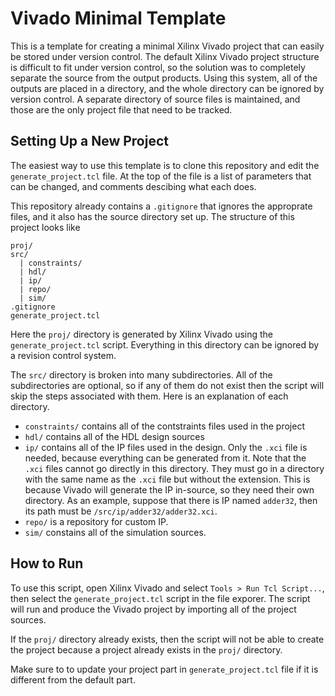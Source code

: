 # Vivado Minimal Template

This is a template for creating a minimal Xilinx Vivado project that can easily
be stored under version control. The default Xilinx Vivado project structure is
difficult to fit under version control, so the solution was to completely
separate the source from the output products. Using this system, all of the
outputs are placed in a directory, and the whole directory can be ignored by
version control. A separate directory of source files is maintained, and those
are the only project file that need to be tracked.

## Setting Up a New Project

The easiest way to use this template is to clone this repository and edit the
`generate_project.tcl` file. At the top of the file is a list of parameters
that can be changed, and comments descibing what each does.

This repository already contains a `.gitignore` that ignores the approprate
files, and it also has the source directory set up. The structure of this
project looks like

    proj/
    src/
      | constraints/
      | hdl/
      | ip/
      | repo/
      | sim/
    .gitignore
    generate_project.tcl

Here the `proj/` directory is generated by Xilinx Vivado using the
`generate_project.tcl` script. Everything in this directory can be ignored
by a revision control system.

The `src/` directory is broken into many subdirectories. All of the
subdirectories are optional, so if any of them do not exist then the script
will skip the steps associated with them. Here is an explanation of each
directory.

*   `constraints/` contains all of the contstraints files used in the project
*   `hdl/` contains all of the HDL design sources
*   `ip/` contains all of the IP files used in the design. Only the `.xci` file
    is needed, because everything can be generated from it. Note that the
    `.xci` files cannot go directly in this directory. They must go in a
    directory with the same name as the `.xci` file but without the extension.
    This is because Vivado will generate the IP in-source, so they need their
    own directory. As an example, suppose that there is IP named `adder32`,
    then its path must be `/src/ip/adder32/adder32.xci`.
*   `repo/` is a repository for custom IP.
*   `sim/` constains all of the simulation sources.

## How to Run

To use this script, open Xilinx Vivado and select `Tools > Run Tcl Script...`,
then select the `generate_project.tcl` script in the file exporer. The script
will run and produce the Vivado project by importing all of the project
sources.

If the `proj/` directory already exists, then the script will not be able to
create the project because a project already exists in the `proj/` directory.

Make sure to to update your project part in `generate_project.tcl` file if it
is different from the default part.
